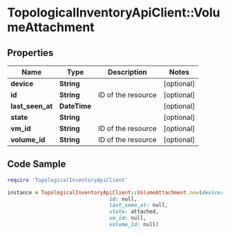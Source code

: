 # TopologicalInventoryApiClient::VolumeAttachment

## Properties

Name | Type | Description | Notes
------------ | ------------- | ------------- | -------------
**device** | **String** |  | [optional] 
**id** | **String** | ID of the resource | [optional] 
**last_seen_at** | **DateTime** |  | [optional] 
**state** | **String** |  | [optional] 
**vm_id** | **String** | ID of the resource | [optional] 
**volume_id** | **String** | ID of the resource | [optional] 

## Code Sample

```ruby
require 'TopologicalInventoryApiClient'

instance = TopologicalInventoryApiClient::VolumeAttachment.new(device: /dev/xvda,
                                 id: null,
                                 last_seen_at: null,
                                 state: attached,
                                 vm_id: null,
                                 volume_id: null)
```


